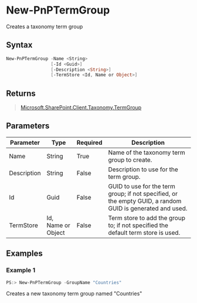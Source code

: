 # New-PnPTermGroup
Creates a taxonomy term group
## Syntax
```powershell
New-PnPTermGroup -Name <String>
                 [-Id <Guid>]
                 [-Description <String>]
                 [-TermStore <Id, Name or Object>]
```


## Returns
>[Microsoft.SharePoint.Client.Taxonomy.TermGroup](https://msdn.microsoft.com/en-us/library/microsoft.sharepoint.client.taxonomy.termgroup.aspx)

## Parameters
Parameter|Type|Required|Description
---------|----|--------|-----------
|Name|String|True|Name of the taxonomy term group to create.|
|Description|String|False|Description to use for the term group.|
|Id|Guid|False|GUID to use for the term group; if not specified, or the empty GUID, a random GUID is generated and used.|
|TermStore|Id, Name or Object|False|Term store to add the group to; if not specified the default term store is used.|
## Examples

### Example 1
```powershell
PS:> New-PnPTermGroup -GroupName "Countries"
```
Creates a new taxonomy term group named "Countries"

